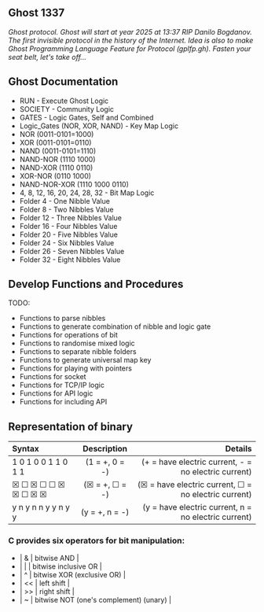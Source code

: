 ## Ghost 1337
*Ghost protocol.* 
*Ghost will start at year 2025 at 13:37 RIP Danilo Bogdanov.*
*The first invisible protocol in the history of the Internet.*
*Idea is also to make Ghost Programming Language Feature for Protocol (gplfp.gh).*
*Fasten your seat belt, let's take off...*

## Ghost Documentation
- RUN - Execute Ghost Logic
- SOCIETY - Community Logic
- GATES - Logic Gates, Self and Combined
- Logic_Gates (NOR, XOR, NAND) - Key Map Logic
- NOR (0011-0101=1000)
- XOR (0011-0101=0110)
- NAND (0011-0101=1110)
- NAND-NOR (1110 1000)
- NAND-XOR (1110 0110)
- XOR-NOR (0110 1000)
- NAND-NOR-XOR (1110 1000 0110)
- 4, 8, 12, 16, 20, 24, 28, 32 - Bit Map Logic
- Folder 4 - One Nibble Value
- Folder 8 - Two Nibbles Value
- Folder 12 - Three Nibbles Value
- Folder 16 - Four Nibbles Value
- Folder 20 - Five Nibbles Value
- Folder 24 - Six Nibbles Value
- Folder 26 - Seven Nibbles Value
- Folder 32 - Eight Nibbles Value

## Develop Functions and Procedures
TODO:
- Functions to parse nibbles
- Functions to generate combination of nibble and logic gate
- Functions for operations of bit
- Functions to randomise mixed logic
- Functions to separate nibble folders
- Functions to generate universal map key
- Functions for playing with pointers
- Functions for socket
- Functions for TCP/IP logic
- Functions for API logic
- Functions for including API

## Representation of binary
| Syntax               |   Description     |                       Details                         |
| :---                 |      :----:       |                                                  ---: |
| 1	0	1	0	0	1	1	0	1	1  |  (1 = +, 0 = -)   | (+ = have electric current, - = no electric current)  |
| ☒	☐	☒	☐	☐	☒	☒	☐	☒	☒  |  (☒ = +, ☐ = -)   | (☒ = have electric current, ☐ = no electric current)  |
| y	n	y	n	n	y	y	n	y	y  |  (y = +, n = -)   | (y = have electric current, n = no electric current)  |

### C provides six operators for bit manipulation: 
- | &	 | bitwise AND                            |
- | |	 | bitwise inclusive OR                   |
- | ^	 | bitwise XOR (exclusive OR)             |
- | <<	| left shift                             |
- | >> | right shift                            |
- | ~	 | bitwise NOT (one's complement) (unary) |




 
